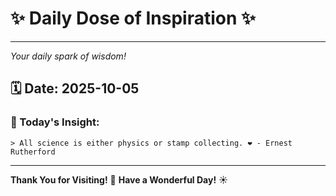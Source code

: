 # ✨ Daily Dose of Inspiration ✨

--- 

_Your daily spark of wisdom!_

## 🗓️ Date: **2025-10-05**

### 💬 Today's Insight:
```
> All science is either physics or stamp collecting. ❤️ - Ernest Rutherford
```

--- 

**Thank You for Visiting!** 🙏
**Have a Wonderful Day!** ☀️
